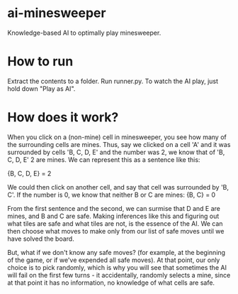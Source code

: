 # ai-minesweeper
Knowledge-based AI to optimally play minesweeper.

# How to run

Extract the contents to a folder. Run runner.py. To watch the AI play, just hold down "Play as AI".

# How does it work?

When you click on a (non-mine) cell in minesweeper, you see how many of the surrounding cells are mines.
Thus, say we clicked on a cell 'A' and it was surrounded by cells 'B, C, D, E' and the number was 2, we know that of 'B, C, D, E' 2 are mines. We can represent this as a sentence like this:

{B, C, D, E} = 2

We could then click on another cell, and say that cell was surrounded by 'B, C'. If the number is 0, we know that neither B or C are mines:
{B, C} = 0

From the first sentence and the second, we can surmise that D and E are mines, and B and C are safe. Making inferences like this and figuring out what tiles are safe and what tiles are not, is the
essence of the AI. We can then choose what moves to make only from our list of safe moves until we have solved the board.

But, what if we don't know any safe moves? (for example, at the beginning of the game, or if we've expended all safe moves). At that point, our only choice is to pick randomly, which is why you will see that
sometimes the AI will fail on the first few turns - it accidentally, randomly selects a mine, since at that point it has no information, no knowledge of what cells are safe.
